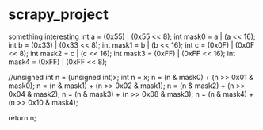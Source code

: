 # scrapy_project
something interesting
int a = (0x55) | (0x55 << 8);
int mask0 = a | (a << 16);
int b = (0x33) | (0x33 << 8);
int mask1 = b | (b << 16);
  int c = (0x0F) | (0x0F << 8);
  int mask2 = c | (c << 16);
  int mask3 = (0xFF) | (0xFF << 16);
  int mask4 = (0xFF) | (0xFF << 8);

  //unsigned int n = (unsigned int)x;
  int n = x;
  n = (n & mask0) + (n >> 0x01  & mask0);
  n = (n & mask1) + (n >> 0x02  & mask1);
  n = (n & mask2) + (n >> 0x04  & mask2);
  n = (n & mask3) + (n >> 0x08  & mask3);
  n = (n & mask4) + (n >> 0x10  & mask4);

  return n;
